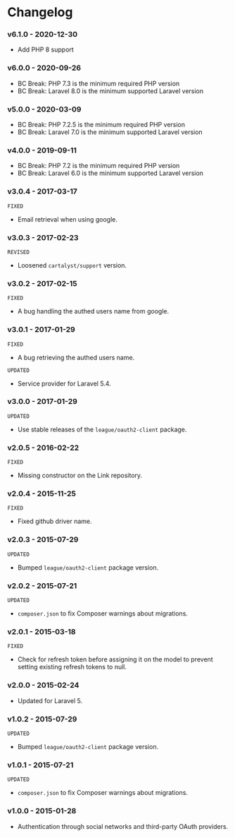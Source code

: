 # Changelog

### v6.1.0 - 2020-12-30

- Add PHP 8 support

### v6.0.0 - 2020-09-26

- BC Break: PHP 7.3 is the minimum required PHP version
- BC Break: Laravel 8.0 is the minimum supported Laravel version

### v5.0.0 - 2020-03-09

- BC Break: PHP 7.2.5 is the minimum required PHP version
- BC Break: Laravel 7.0 is the minimum supported Laravel version

### v4.0.0 - 2019-09-11

- BC Break: PHP 7.2 is the minimum required PHP version
- BC Break: Laravel 6.0 is the minimum supported Laravel version

### v3.0.4 - 2017-03-17

`FIXED`

- Email retrieval when using google.

### v3.0.3 - 2017-02-23

`REVISED`

- Loosened `cartalyst/support` version.

### v3.0.2 - 2017-02-15

`FIXED`

- A bug handling the authed users name from google.

### v3.0.1 - 2017-01-29

`FIXED`

- A bug retrieving the authed users name.

`UPDATED`

- Service provider for Laravel 5.4.

### v3.0.0 - 2017-01-29

`UPDATED`

- Use stable releases of the `league/oauth2-client` package.

### v2.0.5 - 2016-02-22

`FIXED`

- Missing constructor on the Link repository.

### v2.0.4 - 2015-11-25

`FIXED`

- Fixed github driver name.

### v2.0.3 - 2015-07-29

`UPDATED`

- Bumped `league/oauth2-client` package version.

### v2.0.2 - 2015-07-21

`UPDATED`

- `composer.json` to fix Composer warnings about migrations.

### v2.0.1 - 2015-03-18

`FIXED`

- Check for refresh token before assigning it on the model to prevent setting existing refresh tokens to null.

### v2.0.0 - 2015-02-24

- Updated for Laravel 5.

### v1.0.2 - 2015-07-29

`UPDATED`

- Bumped `league/oauth2-client` package version.

### v1.0.1 - 2015-07-21

`UPDATED`

- `composer.json` to fix Composer warnings about migrations.

### v1.0.0 - 2015-01-28

- Authentication through social networks and third-party OAuth providers.
